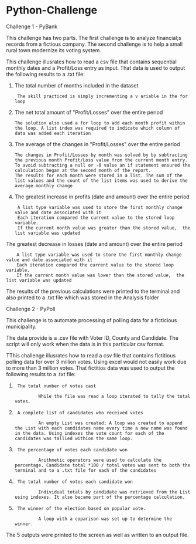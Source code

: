 # Python-Challenge

Challenge 1 - PyBank

This challenge has two parts. The first challenge is to analyze financial;s records from a fictious  company. The second challenge is to help a small rural town modernize its voting system.

This challenge illusrates how to read a csv file that contains sequential monthly dates and a Profit/Loss entry as input. That data is used to output the following results to a .txt file:

1. The total number of months included in the dataset 

        The skill practiced is simply incrementing a v ariable in the for loop

2.  The net total amount of "Profit/Losses" over the entire period

        The solution also used a for loop to add each month profit within the loop. A list index was required to indicate which column of data was added each iteration

3.  The average of the changes in "Profit/Losses" over the entire period

        The changes in Profit/Losses by month was solved by by subtracting the previous month Profit/Loss value from the current month entry. 
        To avoid subtracting a null or -0 value an if statement ensured the calculation began at the second month of the report.
        The results for each month were stored in a list. The sum of the list values and the count of the list items was used to derive the average monthly change

4. The greatest increase in profits (date and amount) over the entire period

        A list type variable was used to store the first monthly change value and date associated with it 
        Each iteration compared the current value to the stored loop variable.
        If the current month value was greater than the stored value,  the list variable was updated

The greatest decrease in losses (date and amount) over the entire period

        A list type variable was used to store the first monthly change value and date associated with it 
        Each iteration compared the current value to the stored loop variable.
        If the current month value was lower than the stored value,  the list variable was updated

The results of the previous calculations were printed to the terminal and also printed to a .txt file which was stored in the Analysis folder

Challenge 2 - PyPoll

This challenge is to automate processing of polling data for a ficticious municipality.

The data provide is a .csv file with Voter ID, County and Candidate.  The script will only work when the data is in this particular csv format.

TThis challenge illusrates how to read a csv file that contains fictitious polling data for over 3 million votes. Using excel would not easily work due to more than 3 million votes. 
That fictitios data was used  to output the following results to a .txt file:

1.      The total number of votes cast

                While the file was read a loop iterated to tally the total votes.

2.      A complete list of candidates who received votes

                An empty List was created; A loop was created to append the List with each candidates name every time a new name was found in the data. Using indexes the vote count for each of the candidates was tallied withion the same loop.

3.      The percentage of votes each candidate won

                Arithmetic operators were used to calculate the percentage. Candidate total *100 / total votes was sent to both the terminal and to a .txt file for each of the candidates

4.      The total number of votes each candidate won

                Individual totals by candidate was retrieved from the List using indexes. It also became part of the percentage calculation.

5.      The winner of the election based on popular vote.

                A loop with a coparison was set up to determine the winner.

The 5 outputs were printed to the screen as well as written to an output file.

